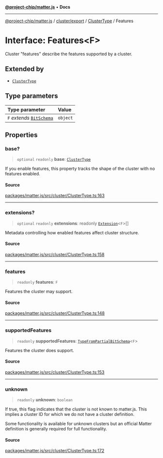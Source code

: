 [**@project-chip/matter.js**](../../../../../README.md) • **Docs**

***

[@project-chip/matter.js](../../../../../modules.md) / [cluster/export](../../../README.md) / [ClusterType](../README.md) / Features

# Interface: Features\<F\>

Cluster "features" describe the features supported by a cluster.

## Extended by

- [`ClusterType`](../../../interfaces/ClusterType.md)

## Type parameters

| Type parameter | Value |
| :------ | :------ |
| `F` *extends* [`BitSchema`](../../../../../schema/export/README.md#bitschema) | `object` |

## Properties

### base?

> `optional` `readonly` **base**: [`ClusterType`](../../../interfaces/ClusterType.md)

If you enable features, this property tracks the shape of the cluster with no features enabled.

#### Source

[packages/matter.js/src/cluster/ClusterType.ts:163](https://github.com/project-chip/matter.js/blob/7a8cbb56b87d4ccf34bec5a9a95ab40a1711324f/packages/matter.js/src/cluster/ClusterType.ts#L163)

***

### extensions?

> `optional` `readonly` **extensions**: readonly [`Extension`](Extension.md)\<`F`\>[]

Metadata controlling how enabled features affect cluster structure.

#### Source

[packages/matter.js/src/cluster/ClusterType.ts:158](https://github.com/project-chip/matter.js/blob/7a8cbb56b87d4ccf34bec5a9a95ab40a1711324f/packages/matter.js/src/cluster/ClusterType.ts#L158)

***

### features

> `readonly` **features**: `F`

Features the cluster may support.

#### Source

[packages/matter.js/src/cluster/ClusterType.ts:148](https://github.com/project-chip/matter.js/blob/7a8cbb56b87d4ccf34bec5a9a95ab40a1711324f/packages/matter.js/src/cluster/ClusterType.ts#L148)

***

### supportedFeatures

> `readonly` **supportedFeatures**: [`TypeFromPartialBitSchema`](../../../../../schema/export/README.md#typefrompartialbitschemat)\<`F`\>

Features the cluster does support.

#### Source

[packages/matter.js/src/cluster/ClusterType.ts:153](https://github.com/project-chip/matter.js/blob/7a8cbb56b87d4ccf34bec5a9a95ab40a1711324f/packages/matter.js/src/cluster/ClusterType.ts#L153)

***

### unknown

> `readonly` **unknown**: `boolean`

If true, this flag indicates that the cluster is not known to matter.js.  This implies a cluster ID for which
we do not have a cluster definition.

Some functionality is available for unknown clusters but an official Matter definition is generally required
for full functionality.

#### Source

[packages/matter.js/src/cluster/ClusterType.ts:172](https://github.com/project-chip/matter.js/blob/7a8cbb56b87d4ccf34bec5a9a95ab40a1711324f/packages/matter.js/src/cluster/ClusterType.ts#L172)

